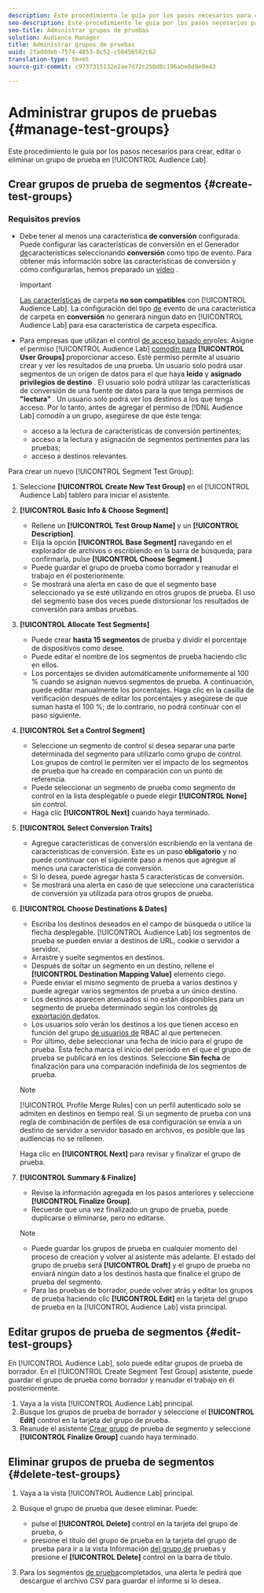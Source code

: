 ```yaml
---
description: Este procedimiento le guía por los pasos necesarios para crear, editar o eliminar un grupo de prueba en Audience Lab
seo-description: Este procedimiento le guía por los pasos necesarios para crear, editar o eliminar un grupo de prueba en Audience Lab
seo-title: Administrar grupos de pruebas
solution: Audience Manager
title: Administrar grupos de pruebas
uuid: 2fadddeb-7574-4853-8c52-c58456582c62
translation-type: tm+mt
source-git-commit: c9737315132e2ae7d72c250d8c196abe8d9e0e43

---
```



# Administrar grupos de pruebas {#manage-test-groups}

Este procedimiento le guía por los pasos necesarios para crear, editar o eliminar un grupo de prueba en [!UICONTROL Audience Lab].

## Crear grupos de prueba de segmentos {#create-test-groups}

### Requisitos previos

<!-- create-test-group.xml -->

* Debe tener al menos una característica **de conversión** configurada. Puede configurar las características de conversión en el Generador [de](../../features/traits/create-onboarded-rule-based-traits.md)características seleccionando **conversión** como tipo de evento. Para obtener más información sobre las características de conversión y cómo configurarlas, hemos preparado un [vídeo](https://helpx.adobe.com/audience-manager/kt/using/creating-conversion-traits-feature-video-use.html) .

   >[!IMPORTANT]
   >
   >[Las características](../../features/traits/about-folder-traits.md) de carpeta **no son compatibles** con [!UICONTROL Audience Lab]. La configuración del tipo [de](../../features/traits/create-onboarded-rule-based-traits.md) evento de una característica de carpeta en **conversión** no generará ningún dato en [!UICONTROL Audience Lab] para esa característica de carpeta específica.

* Para empresas que utilizan el control [de acceso basado en](../../features/administration/administration-overview.md)roles: Asigne el permiso [!UICONTROL Audience Lab] [comodín para](../../features/administration/administration-overview.md#wild-card-permissions) **[!UICONTROL User Groups]** proporcionar acceso. Este permiso permite al usuario crear y ver los resultados de una prueba. Un usuario solo podrá usar segmentos de un origen de datos para el que haya **leído** y **asignado privilegios de destino** . El usuario solo podrá utilizar las características de conversión de una fuente de datos para la que tenga permisos de **"lectura"** . Un usuario solo podrá ver los destinos a los que tenga acceso. Por lo tanto, antes de agregar el permiso de [!DNL Audience Lab] comodín a un grupo, asegúrese de que éste tenga:
   * acceso a la lectura de características de conversión pertinentes;
   * acceso a la lectura y asignación de segmentos pertinentes para las pruebas;
   * acceso a destinos relevantes.

Para crear un nuevo [!UICONTROL Segment Test Group]:

1. Seleccione **[!UICONTROL Create New Test Group]** en el [!UICONTROL Audience Lab] tablero para iniciar el asistente.
1. **[!UICONTROL Basic Info & Choose Segment]**

   * Rellene un **[!UICONTROL Test Group Name]** y un **[!UICONTROL Description]**.
   * Elija la opción **[!UICONTROL Base Segment]** navegando en el explorador de archivos o escribiendo en la barra de búsqueda; para confirmarla, pulse **[!UICONTROL Choose Segment.]**
   * Puede guardar el grupo de prueba como borrador y reanudar el trabajo en él posteriormente.
   * Se mostrará una alerta en caso de que el segmento base seleccionado ya se esté utilizando en otros grupos de prueba. El uso del segmento base dos veces puede distorsionar los resultados de conversión para ambas pruebas.

1. **[!UICONTROL Allocate Test Segments]**

   * Puede crear **hasta 15 segmentos** de prueba y dividir el porcentaje de dispositivos como desee.
   * Puede editar el nombre de los segmentos de prueba haciendo clic en ellos.
   * Los porcentajes se dividen automáticamente uniformemente al 100 % cuando se asignan nuevos segmentos de prueba. A continuación, puede editar manualmente los porcentajes. Haga clic en la casilla de verificación después de editar los porcentajes y asegúrese de que suman hasta el 100 %; de lo contrario, no podrá continuar con el paso siguiente.

1. **[!UICONTROL Set a Control Segment]**

   * Seleccione un segmento de control si desea separar una parte determinada del segmento para utilizarlo como grupo de control. Los grupos de control le permiten ver el impacto de los segmentos de prueba que ha creado en comparación con un punto de referencia.
   * Puede seleccionar un segmento de prueba como segmento de control en la lista desplegable o puede elegir **[!UICONTROL None]** sin control.
   * Haga clic **[!UICONTROL Next]** cuando haya terminado.

1. **[!UICONTROL Select Conversion Traits]**

   * Agregue características de conversión escribiendo en la ventana de características de conversión. Este es un paso **obligatorio** y no puede continuar con el siguiente paso a menos que agregue al menos una característica de conversión.
   * Si lo desea, puede agregar hasta 5 características de conversión.
   * Se mostrará una alerta en caso de que seleccione una característica de conversión ya utilizada para otros grupos de prueba.

1. **[!UICONTROL Choose Destinations & Dates]**

   * Escriba los destinos deseados en el campo de búsqueda o utilice la flecha desplegable. [!UICONTROL Audience Lab] los segmentos de prueba se pueden enviar a destinos de URL, cookie o servidor a servidor.
   * Arrastre y suelte segmentos en destinos.
   * Después de soltar un segmento en un destino, rellene el **[!UICONTROL Destination Mapping Value]** elemento ciego.
   * Puede enviar el mismo segmento de prueba a varios destinos y puede agregar varios segmentos de prueba a un único destino.
   * Los destinos aparecen atenuados si no están disponibles para un segmento de prueba determinado según los controles [de exportación de](../../features/data-export-controls.md)datos.
   * Los usuarios solo verán los destinos a los que tienen acceso en función del grupo [de usuarios de](../../features/administration/administration-overview.md) RBAC al que pertenecen.
   * Por último, debe seleccionar una fecha de inicio para el grupo de prueba. Esta fecha marca el inicio del período en el que el grupo de prueba se publicará en los destinos. Seleccione **Sin fecha** de finalización para una comparación indefinida de los segmentos de prueba.
   >[!NOTE]
   >
   >[!UICONTROL Profile Merge Rules] con un perfil autenticado solo se admiten en destinos en tiempo real. Si un segmento de prueba con una regla de combinación de perfiles de esa configuración se envía a un destino de servidor a servidor basado en archivos, es posible que las audiencias no se rellenen.

   Haga clic en **[!UICONTROL Next]** para revisar y finalizar el grupo de prueba.

1. **[!UICONTROL Summary & Finalize]**

   * Revise la información agregada en los pasos anteriores y seleccione **[!UICONTROL Finalize Group]**.
   * Recuerde que una vez finalizado un grupo de prueba, puede duplicarse o eliminarse, pero no editarse.
   >[!NOTE]
   >* Puede guardar los grupos de prueba en cualquier momento del proceso de creación y volver al asistente más adelante. El estado del grupo de prueba será **[!UICONTROL Draft]** y el grupo de prueba no enviará ningún dato a los destinos hasta que finalice el grupo de prueba del segmento.
   >* Para las pruebas de borrador, puede volver atrás y editar los grupos de prueba haciendo clic **[!UICONTROL Edit]** en la tarjeta del grupo de prueba en la [!UICONTROL Audience Lab] vista principal.


## Editar grupos de prueba de segmentos {#edit-test-groups}

En [!UICONTROL Audience Lab], solo puede editar grupos de prueba de borrador. En el [!UICONTROL Create Segment Test Group] asistente, puede guardar el grupo de prueba como borrador y reanudar el trabajo en él posteriormente.

1. Vaya a la vista [!UICONTROL Audience Lab] principal.
1. Busque los grupos de prueba de borrador y seleccione el **[!UICONTROL Edit]** control en la tarjeta del grupo de prueba.
1. Reanude el asistente [Crear grupo](../../features/audience-lab/audience-lab-manage-test-groups.md#create-test-groups) de prueba de segmento y seleccione **[!UICONTROL Finalize Group]** cuando haya terminado.

## Eliminar grupos de prueba de segmentos {#delete-test-groups}

1. Vaya a la vista [!UICONTROL Audience Lab] principal.
1. Busque el grupo de prueba que desee eliminar. Puede:

   * pulse el **[!UICONTROL Delete]** control en la tarjeta del grupo de prueba, o
   * presione el título del grupo de prueba en la tarjeta del grupo de prueba para ir a la vista Información [del grupo de](../../features/audience-lab/audience-lab-information-view.md) pruebas y presione el **[!UICONTROL Delete]** control en la barra de título.

1. Para los segmentos [de prueba](../../features/audience-lab/audience-lab.md#status)completados, una alerta le pedirá que descargue el archivo CSV para guardar el informe si lo desea.
